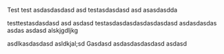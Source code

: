 Test
test asdasdasdasd
asd 
testasdasdasd asd asasdasdda

testtestasdasdasd asd 
asdasd
testasdasdasdasdasdasdasd
asdasdasdas
asdas
asdasd
alskjgdljkg

asdlkasdasdasd
asldkjal;sd
Gasdasd
asdasdasdasdasd
asdasd
